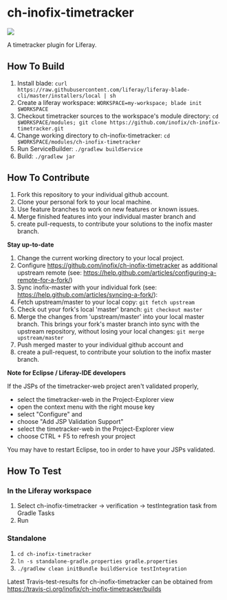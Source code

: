# ch-inofix-timetracker

<a href="https://travis-ci.org/inofix/ch-inofix-timetracker" target="_blank"><img src="https://travis-ci.org/inofix/ch-inofix-timetracker.svg?branch=master"/></a>

A timetracker plugin for Liferay.

## How To Build
1. Install blade: `curl https://raw.githubusercontent.com/liferay/liferay-blade-cli/master/installers/local | sh`
1. Create a liferay workspace: `WORKSPACE=my-workspace; blade init $WORKSPACE`
1. Checkout timetracker sources to the workspace's module directory: `cd $WORKSPACE/modules; git clone https://github.com/inofix/ch-inofix-timetracker.git`
1. Change working directory to ch-inofix-timetracker: `cd $WORKSPACE/modules/ch-inofix-timetracker`
1. Run ServiceBuilder: `./gradlew buildService`
1. Build: `./gradlew jar`

## How To Contribute
1. Fork this repository to your individual github account.
1. Clone your personal fork to your local machine.
1. Use feature branches to work on new features or known issues.
1. Merge finished features into your individual master branch and 
1. create pull-requests, to contribute your solutions to the inofix master branch.

**Stay up-to-date**

1. Change the current working directory to your local project.
1. Configure https://github.com/inofix/ch-inofix-timetracker as additional upstream remote (see: https://help.github.com/articles/configuring-a-remote-for-a-fork/)
1. Sync inofix-master with your individual fork (see: https://help.github.com/articles/syncing-a-fork/): 
1. Fetch upstream/master to your local copy: `git fetch upstream` 
1. Check out your fork's local 'master' branch: `git checkout master`
1. Merge the changes from 'upstream/master' into your local master branch. This brings your fork's master branch into sync with the upstream repository, without losing your local changes: `git merge upstream/master`
1. Push merged master to your individual github account and 
1. create a pull-request, to contribute your solution to the inofix master branch.

**Note for Eclipse / Liferay-IDE developers**

If the JSPs of the timetracker-web project aren't validated properly, 

- select the timetracker-web in the Project-Explorer view
- open the context menu with the right mouse key
- select "Configure" and
- choose "Add JSP Validation Support"
- select the timetracker-web in the Project-Explorer view
- choose CTRL + F5 to refresh your project

You may have to restart Eclipse, too in order to have your JSPs validated.

## How To Test

### In the Liferay workspace

1. Select ch-inofix-timetracker -> verification -> testIntegration task from Gradle Tasks
1. Run

### Standalone 

1. `cd ch-inofix-timetracker`
1. `ln -s standalone-gradle.properties gradle.properties`
1. `./gradlew clean initBundle buildService testIntegration`

Latest Travis-test-results for ch-inofix-timetracker can be obtained from https://travis-ci.org/inofix/ch-inofix-timetracker/builds
